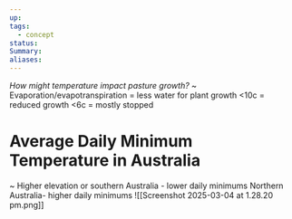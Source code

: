 ```yaml
---
up: 
tags:
  - concept
status: 
Summary:
aliases:
---
```

 *How might temperature impact pasture growth?*
 ~
 Evaporation/evapotranspiration = less water for plant growth
 <10c = reduced growth
 <6c = mostly stopped

# Average Daily Minimum Temperature in Australia
~
Higher elevation or southern Australia - lower daily minimums
Northern Australia- higher daily minimums
![[Screenshot 2025-03-04 at 1.28.20 pm.png]]